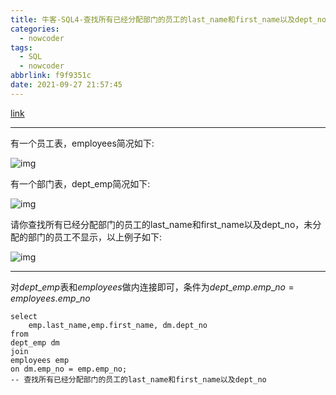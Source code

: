 ```yaml
---
title: 牛客-SQL4-查找所有已经分配部门的员工的last_name和first_name以及dept_no
categories:
  - nowcoder
tags:
  - SQL
  - nowcoder
abbrlink: f9f9351c
date: 2021-09-27 21:57:45
---
```


[link](https://www.nowcoder.com/practice/6d35b1cd593545ab985a68cd86f28671?tpId=82&&tqId=29756&rp=1&ru=/activity/oj&qru=/ta/sql/question-ranking)

<hr/>

有一个员工表，employees简况如下:

![img](https://gitee.com/cao_ziqiang/img/raw/master/20210927215828.png)

有一个部门表，dept_emp简况如下:

![img](https://gitee.com/cao_ziqiang/img/raw/master/20210927215839.png)

请你查找所有已经分配部门的员工的last_name和first_name以及dept_no，未分配的部门的员工不显示，以上例子如下:

![img](https://gitee.com/cao_ziqiang/img/raw/master/20210927215845.png)

<hr/>

对$dept\text{_}emp$表和$employees$做内连接即可，条件为$dept\text{_}emp.emp\text{_}no=employees.emp\text{_}no$

```mysql
select 
    emp.last_name,emp.first_name, dm.dept_no
from 
dept_emp dm
join
employees emp 
on dm.emp_no = emp.emp_no;
-- 查找所有已经分配部门的员工的last_name和first_name以及dept_no
```

